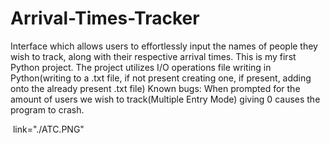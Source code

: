 # Arrival-Times-Tracker
Interface which allows users to effortlessly input the names of people they wish to track, along with their respective arrival times.
This is my first Python project.
The project utilizes I/O operations file writing in Python(writing to a .txt file, if not present creating one, if present, adding onto the already present .txt file)
Known bugs:
When prompted for the amount of users we wish to track(Multiple Entry Mode) giving 0 causes the program to crash.

<img> link="./ATC.PNG" </img>
